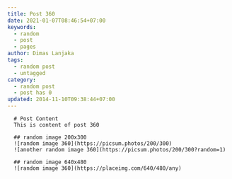 ```yaml
---
title: Post 360
date: 2021-01-07T08:46:54+07:00
keywords:
  - random
  - post
  - pages
author: Dimas Lanjaka
tags:
  - random post
  - untagged
category:
  - random post
  - post has 0
updated: 2014-11-10T09:38:44+07:00
---
```


      # Post Content
      This is content of post 360

      ## random image 200x300
      ![random image 360](https://picsum.photos/200/300)
      ![another random image 360](https://picsum.photos/200/300?random=1)

      ## random image 640x480
      ![random image 360](https://placeimg.com/640/480/any)
      